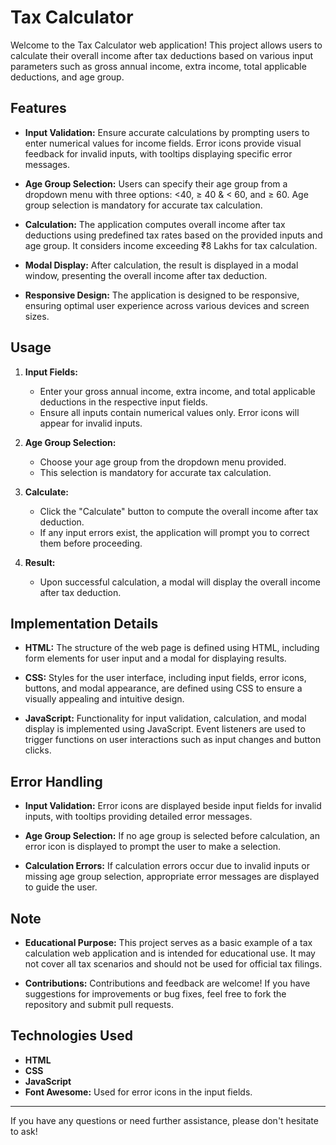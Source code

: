 # Tax Calculator

Welcome to the Tax Calculator web application! This project allows users to calculate their overall income after tax deductions based on various input parameters such as gross annual income, extra income, total applicable deductions, and age group.

## Features

- **Input Validation:** Ensure accurate calculations by prompting users to enter numerical values for income fields. Error icons provide visual feedback for invalid inputs, with tooltips displaying specific error messages.
  
- **Age Group Selection:** Users can specify their age group from a dropdown menu with three options: <40, ≥ 40 & < 60, and ≥ 60. Age group selection is mandatory for accurate tax calculation.
  
- **Calculation:** The application computes overall income after tax deductions using predefined tax rates based on the provided inputs and age group. It considers income exceeding ₹8 Lakhs for tax calculation.

- **Modal Display:** After calculation, the result is displayed in a modal window, presenting the overall income after tax deduction.

- **Responsive Design:** The application is designed to be responsive, ensuring optimal user experience across various devices and screen sizes.

## Usage

1. **Input Fields:**
   - Enter your gross annual income, extra income, and total applicable deductions in the respective input fields.
   - Ensure all inputs contain numerical values only. Error icons will appear for invalid inputs.

2. **Age Group Selection:**
   - Choose your age group from the dropdown menu provided.
   - This selection is mandatory for accurate tax calculation.

3. **Calculate:**
   - Click the "Calculate" button to compute the overall income after tax deduction.
   - If any input errors exist, the application will prompt you to correct them before proceeding.

4. **Result:**
   - Upon successful calculation, a modal will display the overall income after tax deduction.

## Implementation Details

- **HTML:** The structure of the web page is defined using HTML, including form elements for user input and a modal for displaying results.

- **CSS:** Styles for the user interface, including input fields, error icons, buttons, and modal appearance, are defined using CSS to ensure a visually appealing and intuitive design.

- **JavaScript:** Functionality for input validation, calculation, and modal display is implemented using JavaScript. Event listeners are used to trigger functions on user interactions such as input changes and button clicks.

## Error Handling

- **Input Validation:** Error icons are displayed beside input fields for invalid inputs, with tooltips providing detailed error messages.

- **Age Group Selection:** If no age group is selected before calculation, an error icon is displayed to prompt the user to make a selection.

- **Calculation Errors:** If calculation errors occur due to invalid inputs or missing age group selection, appropriate error messages are displayed to guide the user.

## Note

- **Educational Purpose:** This project serves as a basic example of a tax calculation web application and is intended for educational use. It may not cover all tax scenarios and should not be used for official tax filings.
  
- **Contributions:** Contributions and feedback are welcome! If you have suggestions for improvements or bug fixes, feel free to fork the repository and submit pull requests.

## Technologies Used

- **HTML**
- **CSS**
- **JavaScript**
- **Font Awesome:** Used for error icons in the input fields.


---
If you have any questions or need further assistance, please don't hesitate to ask!
